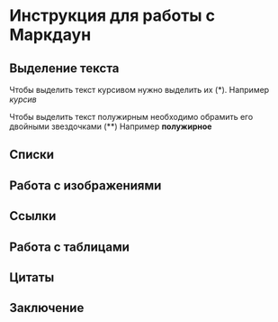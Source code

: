 # Инструкция для работы с Маркдаун

## Выделение текста

Чтобы выделить текст курсивом нужно выделить их (*). Например *курсив*

Чтобы выделить текст полужирным необходимо обрамить его двойными звездочками (**) Например **полужирное**

## Списки

## Работа с изображениями

## Ссылки

## Работа с таблицами

## Цитаты

## Заключение